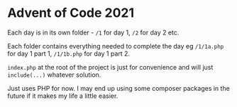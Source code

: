 # Advent of Code 2021

Each day is in its own folder - `/1` for day 1, `/2` for day 2 etc.  

Each folder contains everything needed to complete the day eg `/1/1a.php` for day 1 part 1, `/1/1b.php` for day 1 part 2.

`index.php` at the root of the project is just for convenience and will just `include(...)` whatever solution.

Just uses PHP for now.  I may end up using some composer packages in the future if it makes my life a little easier.
